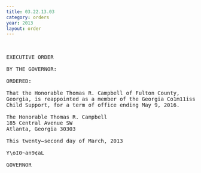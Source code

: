 ```yaml
---
title: 03.22.13.03
category: orders
year: 2013
layout: order
---
```


<pre> 

EXECUTIVE ORDER

BY THE GOVERNOR:

ORDERED:

That the Honorable Thomas R. Campbell of Fulton County,
Georgia, is reappointed as a member of the Georgia Co1m11ission on
Child Support, for a term of office ending May 9, 2016.

The Honorable Thomas R. Campbell
185 Central Avenue SW
Atlanta, Georgia 30303

This twenty—second day of March, 2013

Y\oI0~an9¢aL

GOVERNOR

</pre>
